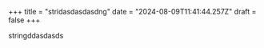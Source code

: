 +++
title = "stridasdasdasdng"
date = "2024-08-09T11:41:44.257Z"
draft = false
+++

  stringddasdasds
        